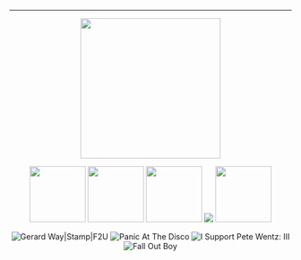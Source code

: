 ---

<p align="center">  
 <img width=250 src="https://github.com/kartticus/kartticus/assets/100049393/978132ef-3008-4139-b6e0-03b63727e892"/>
</p>

<p align="center">
<img width=100 src="https://github.com/kartticus/kartticus/assets/100049393/39d9af3e-01e5-4c23-83a8-f7c5e03a1b83"> <img width=100 src="https://64.media.tumblr.com/4310a8e108e8b5e0c0e75f2f0b119451/58c370afcaeb963c-e9/s100x200/98e56125589726932c16b9406807e6a35d4fbbe0.gifv"> <img width=100 src="https://github.com/kartticus/kartticus/assets/100049393/d574ba3f-9666-49cd-913c-08885e1659df"> 
 <img src="https://64.media.tumblr.com/f83654e061f813973865b39bf1417a66/37b11d11deaa6616-9e/s100x200/b8b33645ac73f32fa028be6eca7c17c81524405f.gifv"/>  <img width=100 src="https://64.media.tumblr.com/d7a3d1531251eaa9c846b014186ce0da/ac4ceda43d25e75b-1b/s100x200/f75afd499c576fd445236ae311025c989c076234.gifv">

</p>

<p align="center">
<img src="https://images-wixmp-ed30a86b8c4ca887773594c2.wixmp.com/f/6ce13d09-ac8e-40d0-a4ef-2318d5d0edba/dbc8e43-b0d05efd-e9fb-417f-8c65-f74d6030f258.gif?token=eyJ0eXAiOiJKV1QiLCJhbGciOiJIUzI1NiJ9.eyJzdWIiOiJ1cm46YXBwOjdlMGQxODg5ODIyNjQzNzNhNWYwZDQxNWVhMGQyNmUwIiwiaXNzIjoidXJuOmFwcDo3ZTBkMTg4OTgyMjY0MzczYTVmMGQ0MTVlYTBkMjZlMCIsIm9iaiI6W1t7InBhdGgiOiJcL2ZcLzZjZTEzZDA5LWFjOGUtNDBkMC1hNGVmLTIzMThkNWQwZWRiYVwvZGJjOGU0My1iMGQwNWVmZC1lOWZiLTQxN2YtOGM2NS1mNzRkNjAzMGYyNTguZ2lmIn1dXSwiYXVkIjpbInVybjpzZXJ2aWNlOmZpbGUuZG93bmxvYWQiXX0.G4Q_5Ojax0llQSF2vb3b-BQhUcXOxfKxa2GH2SXs-UY" alt="Gerard Way|Stamp|F2U"/> <img src="https://images-wixmp-ed30a86b8c4ca887773594c2.wixmp.com/f/42f99abf-f041-41dd-b57f-87e3285a6cf9/d25vaom-e0eb2c97-cbaa-4af3-8681-ebca3d3c5500.gif?token=eyJ0eXAiOiJKV1QiLCJhbGciOiJIUzI1NiJ9.eyJzdWIiOiJ1cm46YXBwOjdlMGQxODg5ODIyNjQzNzNhNWYwZDQxNWVhMGQyNmUwIiwiaXNzIjoidXJuOmFwcDo3ZTBkMTg4OTgyMjY0MzczYTVmMGQ0MTVlYTBkMjZlMCIsIm9iaiI6W1t7InBhdGgiOiJcL2ZcLzQyZjk5YWJmLWYwNDEtNDFkZC1iNTdmLTg3ZTMyODVhNmNmOVwvZDI1dmFvbS1lMGViMmM5Ny1jYmFhLTRhZjMtODY4MS1lYmNhM2QzYzU1MDAuZ2lmIn1dXSwiYXVkIjpbInVybjpzZXJ2aWNlOmZpbGUuZG93bmxvYWQiXX0.rSbs4nOEa6LGlnPX2gWX8uX2n0PsrL-E5Gql67wwfBM" alt="Panic At The Disco"/> <img src="https://images-wixmp-ed30a86b8c4ca887773594c2.wixmp.com/f/5fa7c3bd-ffd9-43b4-a4e9-0ce4228e14b0/d17cx9v-ad8e6f1f-efeb-49b9-982e-6a9552429bef.png?token=eyJ0eXAiOiJKV1QiLCJhbGciOiJIUzI1NiJ9.eyJzdWIiOiJ1cm46YXBwOjdlMGQxODg5ODIyNjQzNzNhNWYwZDQxNWVhMGQyNmUwIiwiaXNzIjoidXJuOmFwcDo3ZTBkMTg4OTgyMjY0MzczYTVmMGQ0MTVlYTBkMjZlMCIsIm9iaiI6W1t7InBhdGgiOiJcL2ZcLzVmYTdjM2JkLWZmZDktNDNiNC1hNGU5LTBjZTQyMjhlMTRiMFwvZDE3Y3g5di1hZDhlNmYxZi1lZmViLTQ5YjktOTgyZS02YTk1NTI0MjliZWYucG5nIn1dXSwiYXVkIjpbInVybjpzZXJ2aWNlOmZpbGUuZG93bmxvYWQiXX0.JRAy0NzGb5xflA47egnX9ULyEpDv6uVWJ9sZbGRwwaw" alt="I Support Pete Wentz: III"/> <img src="https://images-wixmp-ed30a86b8c4ca887773594c2.wixmp.com/f/b01f2d65-43ac-40f3-b0e7-e9f72548e666/dt6evl-069d5ceb-6bd1-42af-be8b-5eafd25ecbb4.gif?token=eyJ0eXAiOiJKV1QiLCJhbGciOiJIUzI1NiJ9.eyJzdWIiOiJ1cm46YXBwOjdlMGQxODg5ODIyNjQzNzNhNWYwZDQxNWVhMGQyNmUwIiwiaXNzIjoidXJuOmFwcDo3ZTBkMTg4OTgyMjY0MzczYTVmMGQ0MTVlYTBkMjZlMCIsIm9iaiI6W1t7InBhdGgiOiJcL2ZcL2IwMWYyZDY1LTQzYWMtNDBmMy1iMGU3LWU5ZjcyNTQ4ZTY2NlwvZHQ2ZXZsLTA2OWQ1Y2ViLTZiZDEtNDJhZi1iZThiLTVlYWZkMjVlY2JiNC5naWYifV1dLCJhdWQiOlsidXJuOnNlcnZpY2U6ZmlsZS5kb3dubG9hZCJdfQ.XdMnrG3PXQDVPFeRdteO8cFjq6Sbb2VonxsZCuS8bP8" alt="Fall Out Boy"/>






